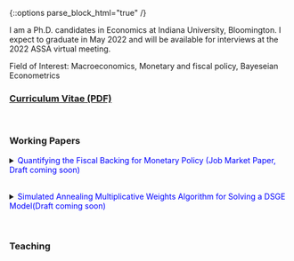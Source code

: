 {::options parse_block_html="true" /}



I am a Ph.D. candidates in Economics at Indiana University, Bloomington. I expect to graduate in May 2022 and will be available for interviews at the 2022 ASSA virtual meeting.

Field of Interest: Macroeconomics, Monetary and fiscal policy, Bayeseian Econometrics

### [Curriculum Vitae (PDF)](CV_Kang.pdf)

<br>

### Working Papers
<details>
  <summary markdown="span"><font color="blue">Quantifying the Fiscal Backing for Monetary Policy (Job Market Paper, Draft coming soon)</font> 
    
  <font color="black"> <b><i></i></b></font></summary>
  
  
  | **Abstract**          |
  |:---------------------------|
  | Successful inflation targeting requires fiscal policy to adjust the primary surplus path to meet the changes in the market value of government debt due to monetary policy shocks. In this paper, I estimate the response of primary surpluses to a monetary policy shock and examine whether such a response is present in data, as suggested by the theory of monetary-fiscal policy interaction. The U.S. data estimates capture the primary surpluses response, but with some shortage compared to what the theory prescribes. This result indicates that while the U.S. monetary policy has pinned down the price level, there is room for improvement with sufficient fiscal backing. I document that the necessity of primary surplus response to monetary policy shocks results from the dominant discount rate effect from the empirical perspective.
  
 </details>

 <br> 
 
 <details>
  <summary markdown="span"><font color="blue">Simulated Annealing Multiplicative Weights Algorithm for Solving a DSGE Model(Draft coming soon)</font>
    
  <font color="black"><b><i></i></b></font></summary>
    
  | **Abstract**          |
  |:---------------------------|
  | This paper introduces a simulation-based adaptive algorithm to solve a DSGE model with a large state space, namely the curse of dimensionality. It aims to generate a stationary distribution over policy space which is concentrated on the optimal policy. The key strategy is to construct a finite policy space of heuristic policies. To update the distribution over policy space, the method adopts on-line computation via iterative simulation with emphasis on rolling-horizon control to foster the speed of algorithm. Subsequently, I deliver that the algorithm achieves theoretical convergence to the optimal value function and the stationary distribution over policy space is concentrated on the optimal policy. Application to solve the simple two-period RBC model follows as a sample exercise. The result shows the performance is desirable within the feasible number of iterations and size of restricted policy space respectively.
  
 </details>

<br>

### Teaching
 
